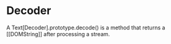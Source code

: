 # Decoder
A Text[Decoder].prototype.decode() is a method that returns a [[DOMString]] after processing a stream.

